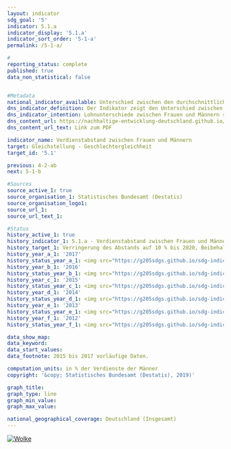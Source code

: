 ```yaml
---                       
layout: indicator                       
sdg_goal: '5'                       
indicator: 5.1.a                       
indicator_display: '5.1.a'                       
indicator_sort_order: '5-1-a'                       
permalink: /5-1-a/                       

#                       
reporting_status: complete                       
published: true                       
data_non_statistical: false                       


#Metadata                       
national_indicator_available: Unterschied zwischen den durchschnittlichen Bruttostundenverdiensten von Frauen und Männern                       
dns_indicator_definition: Der Indikator zeigt den Unterschied zwischen den durchschnittlichen Bruttostundenverdiensten der Frauen und der Männer in Prozent der durchschnittlichen Bruttostundenverdienste der Männer.                       
dns_indicator_intention: Lohnunterschiede zwischen Frauen und Männern sind in modernen Erwerbsgesellschaften ein Zeichen für soziale Ungleichheit. Die Verringerung der Lohnunterschiede ist ein Indikator für Fortschritte auf dem Weg zur Gleichstellung. Die Bundesregierung verfolgt daher das Ziel, bis zum Jahr 2020 den Verdienstabstand auf 10 % zu verringern.                       
dns_content_url: https://nachhaltige-entwicklung-deutschland.github.io/open-sdg-site-starter/public/content/5.1.a.pdf                       
dns_content_url_text: Link zum PDF                       

indicator_name: Verdienstabstand zwischen Frauen und Männern                       
target: Gleichstellung - Geschlechtergleichheit                       
target_id: '5.1'                       

previous: 4-2-ab                       
next: 5-1-b                       

#Sources
source_active_1: true                               
source_organisation_1: Statistisches Bundesamt (Destatis)                               
source_organisation_logo1:                                
source_url_1:                                
source_url_text_1:                                

#Status                           
history_active_1: true                           
history_indicator_1: 5.1.a - Verdienstabstand zwischen Frauen und Männern                           
history_target_1: Verringerung des Abstands auf 10 % bis 2020, Beibehaltung bis 2030
history_year_a_1: '2017'                               
history_status_year_a_1: <img src="https://g205sdgs.github.io/sdg-indicators/public/Wettersymbole/Wolke.png" alt="Wolke" />
history_year_b_1: '2016'                               
history_status_year_b_1: <img src="https://g205sdgs.github.io/sdg-indicators/public/Wettersymbole/Wolke.png" alt="Wolke" />
history_year_c_1: '2015'                               
history_status_year_c_1: <img src="https://g205sdgs.github.io/sdg-indicators/public/Wettersymbole/Blitz.png" alt="Blitz" />
history_year_d_1: '2014'                               
history_status_year_d_1: <img src="https://g205sdgs.github.io/sdg-indicators/public/Wettersymbole/Wolke.png" alt="Wolke" />
history_year_e_1: '2013'                               
history_status_year_e_1: <img src="https://g205sdgs.github.io/sdg-indicators/public/Wettersymbole/Wolke.png" alt="Wolke" />
history_year_f_1: '2012'                               
history_status_year_f_1: <img src="https://g205sdgs.github.io/sdg-indicators/public/Wettersymbole/Blitz.png" alt="Blitz" />

data_show_map:                        
data_keyword:                        
data_start_values:                        
data_footnote: 2015 bis 2017 vorläufige Daten.                       

computation_units: in % der Verdienste der Männer                       
copyright: '&copy; Statistisches Bundesamt (Destatis), 2019)'                       

graph_title:                        
graph_type: line                       
graph_min_value:                        
graph_max_value:                        

national_geographical_coverage: Deutschland (Insgesamt)                       
---
```

<a href="https://nachhaltige-entwicklung-deutschland.github.io/open-sdg-site-starter/status/"><img src="https://g205sdgs.github.io/sdg-indicators/public/Wettersymbole/Wolke.png" alt="Wolke" />                           
</a>